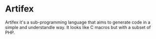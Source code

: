 Artifex
=======

Artifex it's a sub-programming language that aims to generate code in a simple and understandle way. It looks like C macros but with a subset of PHP.
